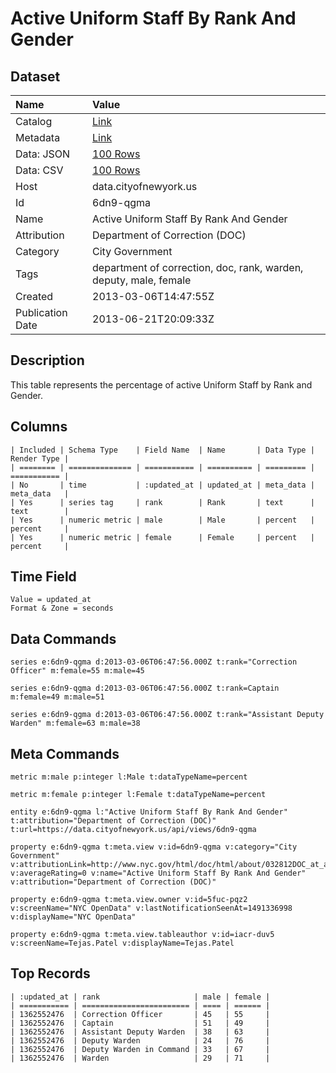 # Active Uniform Staff By Rank And Gender

## Dataset

| Name | Value |
| :--- | :---- |
| Catalog | [Link](https://catalog.data.gov/dataset/active-uniform-staff-by-rank-and-gender-6dda6) |
| Metadata | [Link](https://data.cityofnewyork.us/api/views/6dn9-qgma) |
| Data: JSON | [100 Rows](https://data.cityofnewyork.us/api/views/6dn9-qgma/rows.json?max_rows=100) |
| Data: CSV | [100 Rows](https://data.cityofnewyork.us/api/views/6dn9-qgma/rows.csv?max_rows=100) |
| Host | data.cityofnewyork.us |
| Id | 6dn9-qgma |
| Name | Active Uniform Staff By Rank And Gender |
| Attribution | Department of Correction (DOC) |
| Category | City Government |
| Tags | department of correction, doc, rank, warden, deputy, male, female |
| Created | 2013-03-06T14:47:55Z |
| Publication Date | 2013-06-21T20:09:33Z |

## Description

This table represents the percentage of active Uniform Staff by Rank and Gender.

## Columns

```ls
| Included | Schema Type    | Field Name  | Name       | Data Type | Render Type |
| ======== | ============== | =========== | ========== | ========= | =========== |
| No       | time           | :updated_at | updated_at | meta_data | meta_data   |
| Yes      | series tag     | rank        | Rank       | text      | text        |
| Yes      | numeric metric | male        | Male       | percent   | percent     |
| Yes      | numeric metric | female      | Female     | percent   | percent     |
```

## Time Field

```ls
Value = updated_at
Format & Zone = seconds
```

## Data Commands

```ls
series e:6dn9-qgma d:2013-03-06T06:47:56.000Z t:rank="Correction Officer" m:female=55 m:male=45

series e:6dn9-qgma d:2013-03-06T06:47:56.000Z t:rank=Captain m:female=49 m:male=51

series e:6dn9-qgma d:2013-03-06T06:47:56.000Z t:rank="Assistant Deputy Warden" m:female=63 m:male=38
```

## Meta Commands

```ls
metric m:male p:integer l:Male t:dataTypeName=percent

metric m:female p:integer l:Female t:dataTypeName=percent

entity e:6dn9-qgma l:"Active Uniform Staff By Rank And Gender" t:attribution="Department of Correction (DOC)" t:url=https://data.cityofnewyork.us/api/views/6dn9-qgma

property e:6dn9-qgma t:meta.view v:id=6dn9-qgma v:category="City Government" v:attributionLink=http://www.nyc.gov/html/doc/html/about/032812DOC_at_a_Glance_single_page.pdf v:averageRating=0 v:name="Active Uniform Staff By Rank And Gender" v:attribution="Department of Correction (DOC)"

property e:6dn9-qgma t:meta.view.owner v:id=5fuc-pqz2 v:screenName="NYC OpenData" v:lastNotificationSeenAt=1491336998 v:displayName="NYC OpenData"

property e:6dn9-qgma t:meta.view.tableauthor v:id=iacr-duv5 v:screenName=Tejas.Patel v:displayName=Tejas.Patel
```

## Top Records

```ls
| :updated_at | rank                     | male | female | 
| =========== | ======================== | ==== | ====== | 
| 1362552476  | Correction Officer       | 45   | 55     | 
| 1362552476  | Captain                  | 51   | 49     | 
| 1362552476  | Assistant Deputy Warden  | 38   | 63     | 
| 1362552476  | Deputy Warden            | 24   | 76     | 
| 1362552476  | Deputy Warden in Command | 33   | 67     | 
| 1362552476  | Warden                   | 29   | 71     | 
```